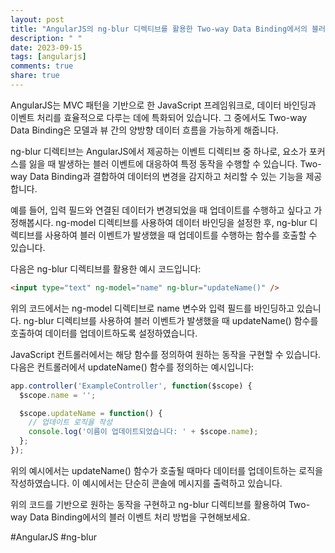 ```yaml
---
layout: post
title: "AngularJS의 ng-blur 디렉티브를 활용한 Two-way Data Binding에서의 블러 이벤트 처리 방법"
description: " "
date: 2023-09-15
tags: [angularjs]
comments: true
share: true
---
```


AngularJS는 MVC 패턴을 기반으로 한 JavaScript 프레임워크로, 데이터 바인딩과 이벤트 처리를 효율적으로 다루는 데에 특화되어 있습니다. 그 중에서도 Two-way Data Binding은 모델과 뷰 간의 양방향 데이터 흐름을 가능하게 해줍니다.

ng-blur 디렉티브는 AngularJS에서 제공하는 이벤트 디렉티브 중 하나로, 요소가 포커스를 잃을 때 발생하는 블러 이벤트에 대응하여 특정 동작을 수행할 수 있습니다. Two-way Data Binding과 결합하여 데이터의 변경을 감지하고 처리할 수 있는 기능을 제공합니다.

예를 들어, 입력 필드와 연결된 데이터가 변경되었을 때 업데이트를 수행하고 싶다고 가정해봅시다. ng-model 디렉티브를 사용하여 데이터 바인딩을 설정한 후, ng-blur 디렉티브를 사용하여 블러 이벤트가 발생했을 때 업데이트를 수행하는 함수를 호출할 수 있습니다.

다음은 ng-blur 디렉티브를 활용한 예시 코드입니다:

```html
<input type="text" ng-model="name" ng-blur="updateName()" />
```

위의 코드에서는 ng-model 디렉티브로 name 변수와 입력 필드를 바인딩하고 있습니다. ng-blur 디렉티브를 사용하여 블러 이벤트가 발생했을 때 updateName() 함수를 호출하여 데이터를 업데이트하도록 설정하였습니다.

JavaScript 컨트롤러에서는 해당 함수를 정의하여 원하는 동작을 구현할 수 있습니다. 다음은 컨트롤러에서 updateName() 함수를 정의하는 예시입니다:

```javascript
app.controller('ExampleController', function($scope) {
  $scope.name = '';

  $scope.updateName = function() {
    // 업데이트 로직을 작성
    console.log('이름이 업데이트되었습니다: ' + $scope.name);
  };
});
```

위의 예시에서는 updateName() 함수가 호출될 때마다 데이터를 업데이트하는 로직을 작성하였습니다. 이 예시에서는 단순히 콘솔에 메시지를 출력하고 있습니다.

위의 코드를 기반으로 원하는 동작을 구현하고 ng-blur 디렉티브를 활용하여 Two-way Data Binding에서의 블러 이벤트 처리 방법을 구현해보세요.

#AngularJS #ng-blur